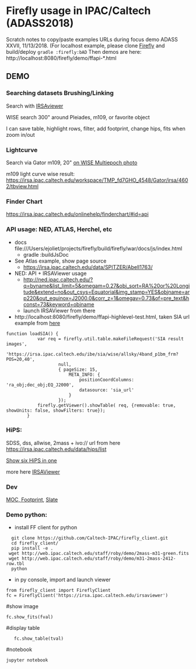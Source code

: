 # Firefly usage in IPAC/Caltech (ADASS2018)

Scratch notes to copy/paste examples URLs during focus demo ADASS XXVII, 11/13/2018.
(For localhost example, please clone [Firefly](https://github.com/Caltech-IPAC/Firefly) and build/deploy ```gradle :firefly:bAD```
Then demos are here: http://localhost:8080/firefly/demo/ffapi-*.html

## DEMO

### Searching datasets Brushing/Linking

Search with [IRSAviewer](https://irsa.ipac.caltech.edu/irsaviewer/)

WISE search 300" around Pleiades, m109, or favorite object

I can save table, highlight rows, filter, add footprint, change hips, fits when zoom in/out

### Lightcurve

Search via Gator m109, 20" [on WISE Multiepoch photo](https://irsa.ipac.caltech.edu/cgi-bin/Gator/nph-query?catalog=allwise_p3as_mep&spatial=cone&radius=20&radunits=arcsec&objstr=11h57m35.98s+53d22m28.3s)

m109 light curve wise result: https://irsa.ipac.caltech.edu/workspace/TMP_fd7GHO_4548/Gator/irsa/4602/tbview.html

### Finder Chart
https://irsa.ipac.caltech.edu/onlinehelp/finderchart/#id=api

### API usage: NED, ATLAS, Herchel, etc
- docs file:///Users/ejoliet/projects/firefly/build/firefly/war/docs/js/index.html
    - gradle :buildJsDoc
- See Atlas example, show page source
    - https://irsa.ipac.caltech.edu/data/SPITZER/Abell1763/
- NED: API + IRSAViewer usage
    - http://ned.ipac.caltech.edu/?q=byname&list_limit=5&omegam=0.27&obj_sort=RA%20or%20Longitude&extend=no&out_csys=Equatorial&img_stamp=YES&objname=arp220&out_equinox=J2000.0&corr_z=1&omegav=0.73&of=pre_text&hconst=73&keyword=objname
    - launch IRSAViewer from there
- http://localhost:8080/firefly/demo/ffapi-highlevel-test.html, taken SIA url example from [here](https://irsa.ipac.caltech.edu/docs/irsa_image_server.html)

```
function loadSIA() {
            var req = firefly.util.table.makeFileRequest('SIA result images',
                    'https://irsa.ipac.caltech.edu/ibe/sia/wise/allsky/4band_p1bm_frm?POS=20,40',
                    null,
                    { pageSize: 15,
                        META_INFO: {
                            positionCoordColumns: 'ra_obj;dec_obj;EQ_J2000',
                            datasource: 'sia_url'
                        }
                    });
            firefly.getViewer().showTable( req, {removable: true, showUnits: false, showFilters: true});
        }
```

### HiPS: 
SDSS, dss, allwise, 2mass + ivo:// url from here https://irsa.ipac.caltech.edu/data/hips/list

[Show six HiPS in one](http://localhost:8080/firefly/demo/six.html)

more here [IRSAViewer](https://irsa.ipac.caltech.edu/irsaviewer)

### Dev
[MOC, Footprint](http://localhost:8080/firefly/), [Slate](http://localhost:8080/firefly/demo/ffapi-slate-test2.html)

### Demo python:
- install FF client for python
```
  git clone https://github.com/Caltech-IPAC/firefly_client.git
  cd firefly_client/
  pip install -e .
 wget http://web.ipac.caltech.edu/staff/roby/demo/2mass-m31-green.fits
 wget http://web.ipac.caltech.edu/staff/roby/demo/m31-2mass-2412-row.tbl
  python
```
- in py console, import and launch viewer
```
from firefly_client import FireflyClient
fc = FireflyClient('https://irsa.ipac.caltech.edu/irsaviewer')
```
#show image
```fval = fc.upload_file('2mass-m31-green.fits')
fc.show_fits(fval)
```

#display table
``` tval = fc.upload_file('m31-2mass-2412-row.tbl')
   fc.show_table(tval)
```

#notebook
```
jupyter notebook
```
